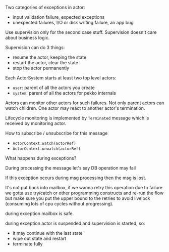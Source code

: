 Two categories of exceptions in actor:
- input validation failure, expected exceptions
- unexpected failures, I/O or disk writing failure, an app bug

Use supervision only for the second case stuff. Supervision doesn't care about business logic.

Supervision can do 3 things:
- resume the actor, keeping the state
- restart the actor, clear the state
- stop the actor permanently

Each ActorSystem starts at least two top level actors:
- `user`: parent of all the actors you create 
- `system`: parent of all the actors for pekko internals

Actors can monitor other actors for such failures. 
Not only parent actors can watch children. 
One actor may react to another actor's termination.

Lifecycle monitoring is implemented by `Terminated` message which is received by monitoring actor.

How to subscribe / unsubscribe for this message
- `ActorContext.watch(actorRef)`
- `ActorContext.unwatch(actorRef)`

What happens during exceptions?

During processing the message let's say DB operation may fail

If this exception occurs during msg processing then the msg is lost. 

It's not put back into mailbox, if we wanna retry this operation due to failure we gotta use try/catch or other programming constructs and re-run the flow but make sure you put the upper bound to the retries to avoid livelock (consuming lots of cpu cycles without progressing).

during exception mailbox is safe.

during exception actor is suspended and supervision is started, so:
- it may continue with the last state
- wipe out state and restart
- terminate fully
